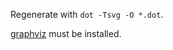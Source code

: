 Regenerate with `dot -Tsvg -O *.dot`.

[graphviz] must be installed.

[graphviz]: https://graphviz.org/download/